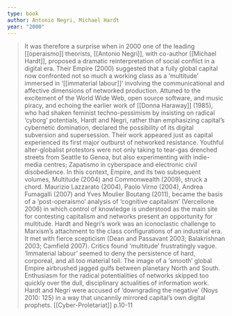 ```yaml
---
type: book
author: Antonio Negri, Michael Hardt
year: "2000"
---
```

>It was therefore a surprise when in 2000 one of the leading [[operaismo]] theorists, [[Antonio Negri]], with co-author [[Michael Hardt]], proposed a dramatic reinterpretation of social conflict in a digital era. Their Empire (2000) suggested that a fully global capital now confronted not so much a working class as a ‘multitude’ immersed in ‘[[immaterial labour]]’ involving the communicational and affective dimensions of networked production. Attuned to the excitement of the World Wide Web, open source software, and music piracy, and echoing the earlier work of [[Donna Haraway]] (1985), who had shaken feminist techno-pessimism by insisting on radical ‘cyborg’ potentials, Hardt and Negri, rather than emphasizing capital’s cybernetic domination, declared the possibility of its digital subversion and supersession. Their work appeared just as capital experienced its first major outburst of networked resistance. Youthful alter-globalist protestors were not only taking to tear-gas drenched streets from Seattle to Genoa, but also experimenting with indie-media centres; Zapatismo in cyberspace and electronic civil disobedience. In this context, Empire, and its two subsequent volumes, Multitude (2004) and Commonwealth (2009), struck a chord. Maurizio Lazzarato (2004), Paolo Virno (2004), Andrea Fumagalli (2007) and Yves Moulier Boutang (2011), became the basis of a ‘post-operaismo’ analysis of ‘cognitive capitalism’ (Vercellone 2006) in which control of knowledge is understood as the main site for contesting capitalism and networks present an opportunity for multitude. Hardt and Negri’s work was an iconoclastic challenge to Marxism’s attachment to the class configurations of an industrial era. It met with fierce scepticism (Dean and Passavant 2003; Balakrishnan 2003; Camfield 2007). Critics found ‘multitude’ frustratingly vague. ‘Immaterial labour’ seemed to deny the persistence of hard, corporeal, and all too material toil. The image of a ‘smooth’ global Empire airbrushed jagged gulfs between planetary North and South. Enthusiasm for the radical potentialities of networks skipped too quickly over the dull, disciplinary actualities of information work. Hardt and Negri were accused of ‘downgrading the negative’ (Noys 2010: 125) in a way that uncannily mirrored capital’s own digital prophets.
>[[Cyber-Proletariat]] p.10-11